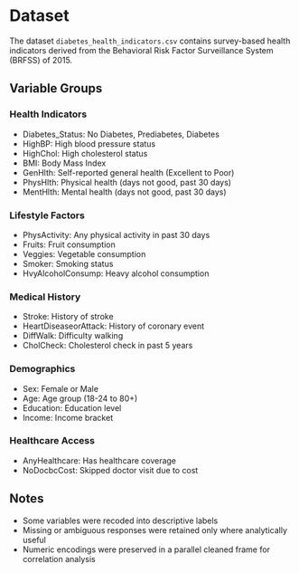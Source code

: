 # Dataset

The dataset `diabetes_health_indicators.csv` contains survey-based health indicators derived from the Behavioral Risk Factor Surveillance System (BRFSS) of 2015.

## Variable Groups

### Health Indicators

- Diabetes_Status: No Diabetes, Prediabetes, Diabetes
- HighBP: High blood pressure status
- HighChol: High cholesterol status
- BMI: Body Mass Index
- GenHlth: Self-reported general health (Excellent to Poor)
- PhysHlth: Physical health (days not good, past 30 days)
- MentHlth: Mental health (days not good, past 30 days)

### Lifestyle Factors

- PhysActivity: Any physical activity in past 30 days
- Fruits: Fruit consumption
- Veggies: Vegetable consumption
- Smoker: Smoking status
- HvyAlcoholConsump: Heavy alcohol consumption

### Medical History

- Stroke: History of stroke
- HeartDiseaseorAttack: History of coronary event
- DiffWalk: Difficulty walking
- CholCheck: Cholesterol check in past 5 years

### Demographics

- Sex: Female or Male
- Age: Age group (18-24 to 80+)
- Education: Education level
- Income: Income bracket

### Healthcare Access

- AnyHealthcare: Has healthcare coverage
- NoDocbcCost: Skipped doctor visit due to cost

## Notes

- Some variables were recoded into descriptive labels
- Missing or ambiguous responses were retained only where analytically useful
- Numeric encodings were preserved in a parallel cleaned frame for correlation analysis
